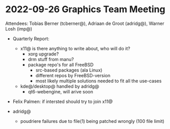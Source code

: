 # 2022-09-26 Graphics Team Meeting
Attendees: Tobias Berner (tcberner@), Adriaan de Groot (adridg@), Warner Losh (imp@)

- Quarterly Report:
    - x11@ is there anything to write about, who will do it?
        - xorg upgrade?
        - drm stuff from manu?
        - package repo's for all FreeBSD
            - src-based packages (ala Linux)
            - different repos by FreeBSD-version
            - most likely multiple solutions needed to fit all the use-cases
    - kde@/desktop@ handled by adridg@
        - qt6-webengine, will arive soon 

- Felix Palmen: if intersted should try to join x11@

- adridg@ 
    - poudriere failures due to file(1) being patched wrongly (100 file limit)
